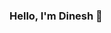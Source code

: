 ### Hello, I'm Dinesh 👋

<!--
**dinesh0831/dinesh0831** is a ✨ _special_ ✨ repository because its `README.md` (this file) appears on your GitHub profile.

Here are some ideas to get you started:

- 🌱 I’m currently learning MERN Stack 
- 🤔 I’m looking for help with stackoverflow
- 💬 Ask me about Node js 
- 📫 How to reach me: LinkedIn - linkedin.com/in/dinesh-babu-1b8398158
- 😄 Pronouns: He/His 


